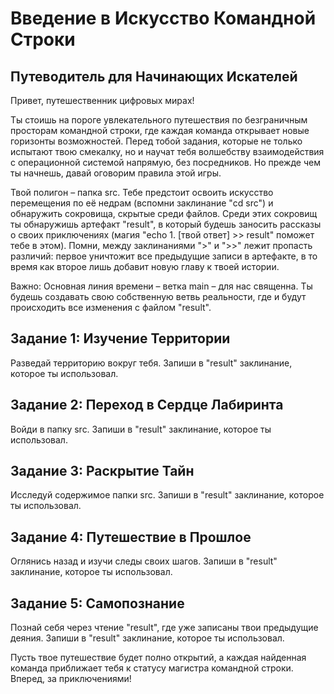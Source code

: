 # Введение в Искусство Командной Строки

## Путеводитель для Начинающих Искателей

Привет, путешественник цифровых мирах!

Ты стоишь на пороге увлекательного путешествия по безграничным просторам командной строки, где каждая команда открывает новые горизонты возможностей. Перед тобой задания, которые не только испытают твою смекалку, но и научат тебя волшебству взаимодействия с операционной системой напрямую, без посредников. Но прежде чем ты начнешь, давай оговорим правила этой игры.

Твой полигон – папка src. Тебе предстоит освоить искусство перемещения по её недрам (вспомни заклинание "cd src") и обнаружить сокровища, скрытые среди файлов. Среди этих сокровищ ты обнаружишь артефакт "result", в который будешь заносить рассказы о своих приключениях (магия "echo 1. [твой ответ] >> result" поможет тебе в этом). Помни, между заклинаниями ">" и ">>" лежит пропасть различий: первое уничтожит все предыдущие записи в артефакте, в то время как второе лишь добавит новую главу к твоей истории.

Важно: Основная линия времени – ветка main – для нас священна. Ты будешь создавать свою собственную ветвь реальности, где и будут происходить все изменения с файлом "result".

## Задание 1: Изучение Территории
Разведай территорию вокруг тебя. Запиши в "result" заклинание, которое ты использовал.

## Задание 2: Переход в Сердце Лабиринта
Войди в папку src. Запиши в "result" заклинание, которое ты использовал.

## Задание 3: Раскрытие Тайн
Исследуй содержимое папки src. Запиши в "result" заклинание, которое ты использовал.

## Задание 4: Путешествие в Прошлое
Оглянись назад и изучи следы своих шагов. Запиши в "result" заклинание, которое ты использовал.

## Задание 5: Самопознание
Познай себя через чтение "result", где уже записаны твои предыдущие деяния. Запиши в "result" заклинание, которое ты использовал.

Пусть твое путешествие будет полно открытий, а каждая найденная команда приближает тебя к статусу магистра командной строки. Вперед, за приключениями!

